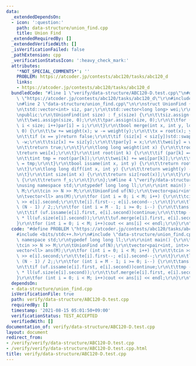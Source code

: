 ```yaml
---
data:
  _extendedDependsOn:
  - icon: ':question:'
    path: data-structure/union_find.cpp
    title: Union Find
  _extendedRequiredBy: []
  _extendedVerifiedWith: []
  _isVerificationFailed: false
  _pathExtension: cpp
  _verificationStatusIcon: ':heavy_check_mark:'
  attributes:
    '*NOT_SPECIAL_COMMENTS*': ''
    PROBLEM: https://atcoder.jp/contests/abc120/tasks/abc120_d
    links:
    - https://atcoder.jp/contests/abc120/tasks/abc120_d
  bundledCode: "#line 1 \"verify/data-structure/ABC120-D.test.cpp\"\n#define PROBLEM\
    \ \"https://atcoder.jp/contests/abc120/tasks/abc120_d\"\r\n#include <bits/stdc++.h>\r\
    \n#line 2 \"data-structure/union_find.cpp\"\n\r\nstruct UnionFind {\r\nprivate:\r\
    \n\tstd::vector<int> siz, par;\r\n\tstd::vector<long long> wei;\r\n\tint f_s;\r\
    \npublic:\r\n\tUnionFind(int size) : f_s(size) {\r\n\t\tsiz.assign(size, 1);\r\
    \n\t\twei.assign(size, 0);\r\n\t\tpar.assign(size, 0);\r\n\t\tfor (int i = 0;\
    \ i < size; i++)par[i] = i;\r\n\t}\r\n\tbool merge(int x, int y, long long w =\
    \ 0) {\r\n\t\tw += weight(x); w -= weight(y);\r\n\t\tx = root(x); y = root(y);\r\
    \n\t\tif (x == y)return false;\r\n\t\tif (siz[x] < siz[y])std::swap(x, y), w =\
    \ -w;\r\n\t\tsiz[x] += siz[y];\r\n\t\tpar[y] = x;\r\n\t\twei[y] = w;\r\n\t\tf_s--;\r\
    \n\t\treturn true;\r\n\t}\r\n\tlong long weight(int x) {\r\n\t\troot(x);\r\n\t\
    \treturn wei[x];\r\n\t}\r\n\tint root(int k) {\r\n\t\tif (par[k] == k)return k;\r\
    \n\t\tint tmp = root(par[k]);\r\n\t\twei[k] += wei[par[k]];\r\n\t\treturn par[k]\
    \ = tmp;\r\n\t}\r\n\tbool issame(int x, int y) {\r\n\t\treturn root(x) == root(y);\r\
    \n\t}\r\n\tlong long diff(int x, int y) {\r\n\t\treturn weight(y) - weight(x);\r\
    \n\t}\r\n\tint size(int x) {\r\n\t\treturn siz[root(x)];\r\n\t}\r\n\tint forest_size()\
    \ {\r\n\t\treturn f_s;\r\n\t}\r\n};\n#line 4 \"verify/data-structure/ABC120-D.test.cpp\"\
    \nusing namespace std;\r\ntypedef long long ll;\r\n\r\nint main() {\r\n\tll N,\
    \ M;\r\n\tcin >> N >> M;\r\n\tUnionFind uf(N);\r\n\tvector<pair<int, int>> e(M);\r\
    \n\tvector<ll> ans(M);\r\n\tfor (int i = 0; i < M; i++) {\r\n\t\tcin >> e[i].first\
    \ >> e[i].second;\r\n\t\te[i].first--; e[i].second--;\r\n\t}\r\n\tll tmp = N *\
    \ (N - 1) / 2;;\r\n\tfor (int i = M - 1; i >= 0; i--) {\r\n\t\tans[i] = tmp;\r\
    \n\t\tif (uf.issame(e[i].first, e[i].second))continue;\r\n\t\ttmp -= ll(uf.size(e[i].first))\
    \ * ll(uf.size(e[i].second));\r\n\t\tuf.merge(e[i].first, e[i].second);\r\n\t\
    }\r\n\tfor (int i = 0; i < M; i++)cout << ans[i] << endl;\r\n}\r\n"
  code: "#define PROBLEM \"https://atcoder.jp/contests/abc120/tasks/abc120_d\"\r\n\
    #include <bits/stdc++.h>\r\n#include \"data-structure/union_find.cpp\"\r\nusing\
    \ namespace std;\r\ntypedef long long ll;\r\n\r\nint main() {\r\n\tll N, M;\r\n\
    \tcin >> N >> M;\r\n\tUnionFind uf(N);\r\n\tvector<pair<int, int>> e(M);\r\n\t\
    vector<ll> ans(M);\r\n\tfor (int i = 0; i < M; i++) {\r\n\t\tcin >> e[i].first\
    \ >> e[i].second;\r\n\t\te[i].first--; e[i].second--;\r\n\t}\r\n\tll tmp = N *\
    \ (N - 1) / 2;;\r\n\tfor (int i = M - 1; i >= 0; i--) {\r\n\t\tans[i] = tmp;\r\
    \n\t\tif (uf.issame(e[i].first, e[i].second))continue;\r\n\t\ttmp -= ll(uf.size(e[i].first))\
    \ * ll(uf.size(e[i].second));\r\n\t\tuf.merge(e[i].first, e[i].second);\r\n\t\
    }\r\n\tfor (int i = 0; i < M; i++)cout << ans[i] << endl;\r\n}\r\n"
  dependsOn:
  - data-structure/union_find.cpp
  isVerificationFile: true
  path: verify/data-structure/ABC120-D.test.cpp
  requiredBy: []
  timestamp: '2021-08-15 05:01:50+09:00'
  verificationStatus: TEST_ACCEPTED
  verifiedWith: []
documentation_of: verify/data-structure/ABC120-D.test.cpp
layout: document
redirect_from:
- /verify/verify/data-structure/ABC120-D.test.cpp
- /verify/verify/data-structure/ABC120-D.test.cpp.html
title: verify/data-structure/ABC120-D.test.cpp
---
```

